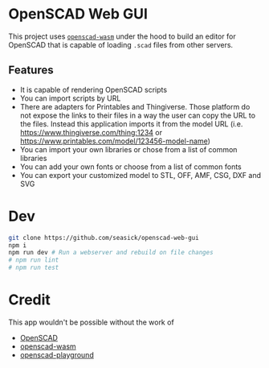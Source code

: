 # OpenSCAD Web GUI

This project uses [`openscad-wasm`](https://github.com/openscad/openscad-wasm) under the hood to
build an editor for OpenSCAD that is capable of loading `.scad` files from other servers.

## Features

- It is capable of rendering OpenSCAD scripts
- You can import scripts by URL
- There are adapters for Printables and Thingiverse. Those platform do not expose the
  links to their files in a way the user can copy the URL to the files. Instead this
  application imports it from the model URL (i.e. https://www.thingiverse.com/thing:1234
  or https://www.printables.com/model/123456-model-name)
- You can import your own libraries or chose from a list of common libraries
- You can add your own fonts or choose from a list of common fonts
- You can export your customized model to STL, OFF, AMF, CSG, DXF and SVG

# Dev

```bash
git clone https://github.com/seasick/openscad-web-gui
npm i
npm run dev # Run a webserver and rebuild on file changes
# npm run lint
# npm run test
```

# Credit

This app wouldn't be possible without the work of

- [OpenSCAD](https://openscad.org/)
- [openscad-wasm](https://github.com/openscad/openscad-wasm)
- [openscad-playground](https://github.com/openscad/openscad-playground)


